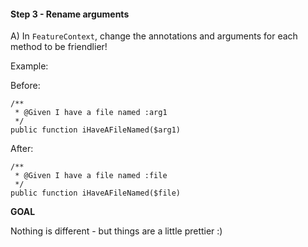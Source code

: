 #### Step 3 - Rename arguments

A) In `FeatureContext`, change the annotations and arguments
for each method to be friendlier!

Example:

Before:

    /**
     * @Given I have a file named :arg1
     */
    public function iHaveAFileNamed($arg1)

After:

    /**
     * @Given I have a file named :file
     */
    public function iHaveAFileNamed($file)

**GOAL**

Nothing is different - but things are a little prettier :)

